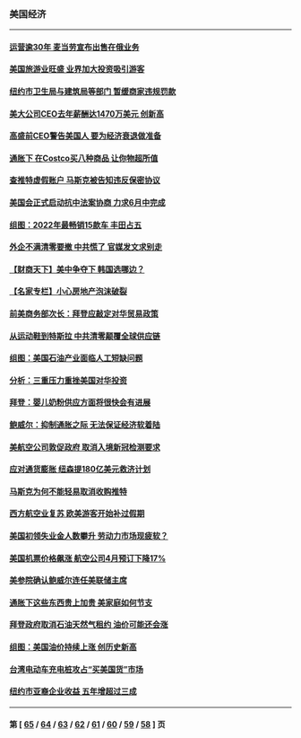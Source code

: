 ### 美国经济
---
#### [运营逾30年 麦当劳宣布出售在俄业务](../../pages/ncid1078158/n13738565.md) 
#### [美国旅游业旺盛 业界加大投资吸引游客](../../pages/ncid1078158/n13738532.md) 
#### [纽约市卫生局与建筑局等部门 暂缓商家违规罚款](../../pages/ncid1078158/n13738147.md) 
#### [美大公司CEO去年薪酬达1470万美元 创新高](../../pages/ncid1078158/n13738015.md) 
#### [高盛前CEO警告美国人 要为经济衰退做准备](../../pages/ncid1078158/n13738025.md) 
#### [通胀下 在Costco买八种商品 让你物超所值](../../pages/ncid1078158/n13733702.md) 
#### [查推特虚假账户 马斯克被告知违反保密协议](../../pages/ncid1078158/n13737804.md) 
#### [美国会正式启动抗中法案协商 力求6月中完成](../../pages/ncid1078158/n13737740.md) 
#### [组图：2022年最畅销15款车 丰田占五](../../pages/ncid1078158/n13726608.md) 
#### [外企不满清零要撤 中共慌了 官媒发文求别走](../../pages/ncid1078158/n13737067.md) 
#### [【财商天下】美中争夺下 韩国选哪边？](../../pages/ncid1078158/n13736981.md) 
#### [【名家专栏】小心房地产泡沫破裂](../../pages/ncid1078158/n13736895.md) 
#### [前美商务部次长：拜登应敲定对华贸易政策](../../pages/ncid1078158/n13736985.md) 
#### [从运动鞋到特斯拉 中共清零颠覆全球供应链](../../pages/ncid1078158/n13736996.md) 
#### [组图：美国石油产业面临人工短缺问题](../../pages/ncid1078158/n13736642.md) 
#### [分析：三重压力重挫美国对华投资](../../pages/ncid1078158/n13731653.md) 
#### [拜登：婴儿奶粉供应方面将很快会有进展](../../pages/ncid1078158/n13736346.md) 
#### [鲍威尔：抑制通胀之际 无法保证经济软着陆](../../pages/ncid1078158/n13736217.md) 
#### [美航空公司敦促政府 取消入境新冠检测要求](../../pages/ncid1078158/n13736159.md) 
#### [应对通货膨胀 纽森提180亿美元救济计划](../../pages/ncid1078158/n13736230.md) 
#### [马斯克为何不能轻易取消收购推特](../../pages/ncid1078158/n13736176.md) 
#### [西方航空业复苏 欧美游客开始补过假期](../../pages/ncid1078158/n13735890.md) 
#### [美国初领失业金人数攀升 劳动力市场现疲软？](../../pages/ncid1078158/n13735138.md) 
#### [美国机票价格飙涨 航空公司4月预订下降17%](../../pages/ncid1078158/n13734941.md) 
#### [美参院确认鲍威尔连任美联储主席](../../pages/ncid1078158/n13734781.md) 
#### [通胀下这些东西贵上加贵 美家庭如何节支](../../pages/ncid1078158/n13734745.md) 
#### [拜登政府取消石油天然气租约 油价可能还会涨](../../pages/ncid1078158/n13734685.md) 
#### [组图：美国油价持续上涨 创历史新高](../../pages/ncid1078158/n13734208.md) 
#### [台湾电动车充电桩攻占“买美国货”市场](../../pages/ncid1078158/n13734140.md) 
#### [纽约市亚裔企业收益 五年增超过三成](../../pages/ncid1078158/n13734040.md) 

---
#### 第 [ [65](./65.md) / [64](./64.md) / [63](./63.md) / [62](./62.md) / [61](./61.md) / [60](./60.md) / [59](./59.md) / [58](./58.md) ] 页
